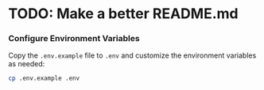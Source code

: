 # TODO: Make a better README.md

### Configure Environment Variables

Copy the `.env.example` file to `.env` and customize the environment variables as needed:

```bash
cp .env.example .env

